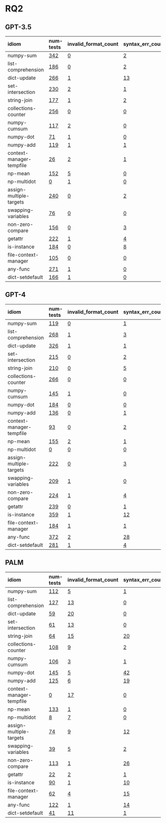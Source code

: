 # RQ2

## GPT-3.5

| idiom                    | num-tests                                                                                                            | invalid_format_count                                                                                                         | syntax_err_count                                                                                                            | uninitialised_vars_count                                                                                                          | invalid_test_count                                                                                                      |
|:-------------------------|:---------------------------------------------------------------------------------------------------------------------|:-----------------------------------------------------------------------------------------------------------------------------|:----------------------------------------------------------------------------------------------------------------------------|:----------------------------------------------------------------------------------------------------------------------------------|:------------------------------------------------------------------------------------------------------------------------|
| numpy-sum                | [342](https://github.com/PyCraftTool/PyCraft/blob/main/data/paper/RQ2/gpt-3.5-turbo/dict-setdefault/good-tests.json) | [0](https://github.com/PyCraftTool/PyCraft/blob/main/data/paper/RQ2/gpt-3.5-turbo/dict-setdefault/invalid-format-tests.json) | [2](https://github.com/PyCraftTool/PyCraft/blob/main/data/paper/RQ2/gpt-3.5-turbo/dict-setdefault/syntax-error-tests.json)  | [0](https://github.com/PyCraftTool/PyCraft/blob/main/data/paper/RQ2/gpt-3.5-turbo/dict-setdefault/uninitialised-vars-tests.json)  | [54](https://github.com/PyCraftTool/PyCraft/blob/main/data/paper/RQ2/gpt-3.5-turbo/dict-setdefault/invalid-tests.json)  |
| list-comprehension       | [186](https://github.com/PyCraftTool/PyCraft/blob/main/data/paper/RQ2/gpt-3.5-turbo/dict-setdefault/good-tests.json) | [0](https://github.com/PyCraftTool/PyCraft/blob/main/data/paper/RQ2/gpt-3.5-turbo/dict-setdefault/invalid-format-tests.json) | [2](https://github.com/PyCraftTool/PyCraft/blob/main/data/paper/RQ2/gpt-3.5-turbo/dict-setdefault/syntax-error-tests.json)  | [10](https://github.com/PyCraftTool/PyCraft/blob/main/data/paper/RQ2/gpt-3.5-turbo/dict-setdefault/uninitialised-vars-tests.json) | [41](https://github.com/PyCraftTool/PyCraft/blob/main/data/paper/RQ2/gpt-3.5-turbo/dict-setdefault/invalid-tests.json)  |
| dict-update              | [266](https://github.com/PyCraftTool/PyCraft/blob/main/data/paper/RQ2/gpt-3.5-turbo/dict-setdefault/good-tests.json) | [1](https://github.com/PyCraftTool/PyCraft/blob/main/data/paper/RQ2/gpt-3.5-turbo/dict-setdefault/invalid-format-tests.json) | [13](https://github.com/PyCraftTool/PyCraft/blob/main/data/paper/RQ2/gpt-3.5-turbo/dict-setdefault/syntax-error-tests.json) | [1](https://github.com/PyCraftTool/PyCraft/blob/main/data/paper/RQ2/gpt-3.5-turbo/dict-setdefault/uninitialised-vars-tests.json)  | [160](https://github.com/PyCraftTool/PyCraft/blob/main/data/paper/RQ2/gpt-3.5-turbo/dict-setdefault/invalid-tests.json) |
| set-intersection         | [230](https://github.com/PyCraftTool/PyCraft/blob/main/data/paper/RQ2/gpt-3.5-turbo/dict-setdefault/good-tests.json) | [2](https://github.com/PyCraftTool/PyCraft/blob/main/data/paper/RQ2/gpt-3.5-turbo/dict-setdefault/invalid-format-tests.json) | [1](https://github.com/PyCraftTool/PyCraft/blob/main/data/paper/RQ2/gpt-3.5-turbo/dict-setdefault/syntax-error-tests.json)  | [1](https://github.com/PyCraftTool/PyCraft/blob/main/data/paper/RQ2/gpt-3.5-turbo/dict-setdefault/uninitialised-vars-tests.json)  | [25](https://github.com/PyCraftTool/PyCraft/blob/main/data/paper/RQ2/gpt-3.5-turbo/dict-setdefault/invalid-tests.json)  |
| string-join              | [177](https://github.com/PyCraftTool/PyCraft/blob/main/data/paper/RQ2/gpt-3.5-turbo/dict-setdefault/good-tests.json) | [1](https://github.com/PyCraftTool/PyCraft/blob/main/data/paper/RQ2/gpt-3.5-turbo/dict-setdefault/invalid-format-tests.json) | [2](https://github.com/PyCraftTool/PyCraft/blob/main/data/paper/RQ2/gpt-3.5-turbo/dict-setdefault/syntax-error-tests.json)  | [0](https://github.com/PyCraftTool/PyCraft/blob/main/data/paper/RQ2/gpt-3.5-turbo/dict-setdefault/uninitialised-vars-tests.json)  | [119](https://github.com/PyCraftTool/PyCraft/blob/main/data/paper/RQ2/gpt-3.5-turbo/dict-setdefault/invalid-tests.json) |
| collections-counter      | [256](https://github.com/PyCraftTool/PyCraft/blob/main/data/paper/RQ2/gpt-3.5-turbo/dict-setdefault/good-tests.json) | [0](https://github.com/PyCraftTool/PyCraft/blob/main/data/paper/RQ2/gpt-3.5-turbo/dict-setdefault/invalid-format-tests.json) | [0](https://github.com/PyCraftTool/PyCraft/blob/main/data/paper/RQ2/gpt-3.5-turbo/dict-setdefault/syntax-error-tests.json)  | [0](https://github.com/PyCraftTool/PyCraft/blob/main/data/paper/RQ2/gpt-3.5-turbo/dict-setdefault/uninitialised-vars-tests.json)  | [12](https://github.com/PyCraftTool/PyCraft/blob/main/data/paper/RQ2/gpt-3.5-turbo/dict-setdefault/invalid-tests.json)  |
| numpy-cumsum             | [117](https://github.com/PyCraftTool/PyCraft/blob/main/data/paper/RQ2/gpt-3.5-turbo/dict-setdefault/good-tests.json) | [2](https://github.com/PyCraftTool/PyCraft/blob/main/data/paper/RQ2/gpt-3.5-turbo/dict-setdefault/invalid-format-tests.json) | [0](https://github.com/PyCraftTool/PyCraft/blob/main/data/paper/RQ2/gpt-3.5-turbo/dict-setdefault/syntax-error-tests.json)  | [0](https://github.com/PyCraftTool/PyCraft/blob/main/data/paper/RQ2/gpt-3.5-turbo/dict-setdefault/uninitialised-vars-tests.json)  | [104](https://github.com/PyCraftTool/PyCraft/blob/main/data/paper/RQ2/gpt-3.5-turbo/dict-setdefault/invalid-tests.json) |
| numpy-dot                | [71](https://github.com/PyCraftTool/PyCraft/blob/main/data/paper/RQ2/gpt-3.5-turbo/dict-setdefault/good-tests.json)  | [1](https://github.com/PyCraftTool/PyCraft/blob/main/data/paper/RQ2/gpt-3.5-turbo/dict-setdefault/invalid-format-tests.json) | [0](https://github.com/PyCraftTool/PyCraft/blob/main/data/paper/RQ2/gpt-3.5-turbo/dict-setdefault/syntax-error-tests.json)  | [0](https://github.com/PyCraftTool/PyCraft/blob/main/data/paper/RQ2/gpt-3.5-turbo/dict-setdefault/uninitialised-vars-tests.json)  | [88](https://github.com/PyCraftTool/PyCraft/blob/main/data/paper/RQ2/gpt-3.5-turbo/dict-setdefault/invalid-tests.json)  |
| numpy-add                | [119](https://github.com/PyCraftTool/PyCraft/blob/main/data/paper/RQ2/gpt-3.5-turbo/dict-setdefault/good-tests.json) | [1](https://github.com/PyCraftTool/PyCraft/blob/main/data/paper/RQ2/gpt-3.5-turbo/dict-setdefault/invalid-format-tests.json) | [1](https://github.com/PyCraftTool/PyCraft/blob/main/data/paper/RQ2/gpt-3.5-turbo/dict-setdefault/syntax-error-tests.json)  | [0](https://github.com/PyCraftTool/PyCraft/blob/main/data/paper/RQ2/gpt-3.5-turbo/dict-setdefault/uninitialised-vars-tests.json)  | [39](https://github.com/PyCraftTool/PyCraft/blob/main/data/paper/RQ2/gpt-3.5-turbo/dict-setdefault/invalid-tests.json)  |
| context-manager-tempfile | [26](https://github.com/PyCraftTool/PyCraft/blob/main/data/paper/RQ2/gpt-3.5-turbo/dict-setdefault/good-tests.json)  | [2](https://github.com/PyCraftTool/PyCraft/blob/main/data/paper/RQ2/gpt-3.5-turbo/dict-setdefault/invalid-format-tests.json) | [1](https://github.com/PyCraftTool/PyCraft/blob/main/data/paper/RQ2/gpt-3.5-turbo/dict-setdefault/syntax-error-tests.json)  | [39](https://github.com/PyCraftTool/PyCraft/blob/main/data/paper/RQ2/gpt-3.5-turbo/dict-setdefault/uninitialised-vars-tests.json) | [102](https://github.com/PyCraftTool/PyCraft/blob/main/data/paper/RQ2/gpt-3.5-turbo/dict-setdefault/invalid-tests.json) |
| np-mean                  | [152](https://github.com/PyCraftTool/PyCraft/blob/main/data/paper/RQ2/gpt-3.5-turbo/dict-setdefault/good-tests.json) | [5](https://github.com/PyCraftTool/PyCraft/blob/main/data/paper/RQ2/gpt-3.5-turbo/dict-setdefault/invalid-format-tests.json) | [0](https://github.com/PyCraftTool/PyCraft/blob/main/data/paper/RQ2/gpt-3.5-turbo/dict-setdefault/syntax-error-tests.json)  | [0](https://github.com/PyCraftTool/PyCraft/blob/main/data/paper/RQ2/gpt-3.5-turbo/dict-setdefault/uninitialised-vars-tests.json)  | [40](https://github.com/PyCraftTool/PyCraft/blob/main/data/paper/RQ2/gpt-3.5-turbo/dict-setdefault/invalid-tests.json)  |
| np-multidot              | [0](https://github.com/PyCraftTool/PyCraft/blob/main/data/paper/RQ2/gpt-3.5-turbo/dict-setdefault/good-tests.json)   | [1](https://github.com/PyCraftTool/PyCraft/blob/main/data/paper/RQ2/gpt-3.5-turbo/dict-setdefault/invalid-format-tests.json) | [0](https://github.com/PyCraftTool/PyCraft/blob/main/data/paper/RQ2/gpt-3.5-turbo/dict-setdefault/syntax-error-tests.json)  | [0](https://github.com/PyCraftTool/PyCraft/blob/main/data/paper/RQ2/gpt-3.5-turbo/dict-setdefault/uninitialised-vars-tests.json)  | [146](https://github.com/PyCraftTool/PyCraft/blob/main/data/paper/RQ2/gpt-3.5-turbo/dict-setdefault/invalid-tests.json) |
| assign-multiple-targets  | [240](https://github.com/PyCraftTool/PyCraft/blob/main/data/paper/RQ2/gpt-3.5-turbo/dict-setdefault/good-tests.json) | [0](https://github.com/PyCraftTool/PyCraft/blob/main/data/paper/RQ2/gpt-3.5-turbo/dict-setdefault/invalid-format-tests.json) | [2](https://github.com/PyCraftTool/PyCraft/blob/main/data/paper/RQ2/gpt-3.5-turbo/dict-setdefault/syntax-error-tests.json)  | [5](https://github.com/PyCraftTool/PyCraft/blob/main/data/paper/RQ2/gpt-3.5-turbo/dict-setdefault/uninitialised-vars-tests.json)  | [26](https://github.com/PyCraftTool/PyCraft/blob/main/data/paper/RQ2/gpt-3.5-turbo/dict-setdefault/invalid-tests.json)  |
| swapping-variables       | [76](https://github.com/PyCraftTool/PyCraft/blob/main/data/paper/RQ2/gpt-3.5-turbo/dict-setdefault/good-tests.json)  | [0](https://github.com/PyCraftTool/PyCraft/blob/main/data/paper/RQ2/gpt-3.5-turbo/dict-setdefault/invalid-format-tests.json) | [0](https://github.com/PyCraftTool/PyCraft/blob/main/data/paper/RQ2/gpt-3.5-turbo/dict-setdefault/syntax-error-tests.json)  | [0](https://github.com/PyCraftTool/PyCraft/blob/main/data/paper/RQ2/gpt-3.5-turbo/dict-setdefault/uninitialised-vars-tests.json)  | [158](https://github.com/PyCraftTool/PyCraft/blob/main/data/paper/RQ2/gpt-3.5-turbo/dict-setdefault/invalid-tests.json) |
| non-zero-compare         | [156](https://github.com/PyCraftTool/PyCraft/blob/main/data/paper/RQ2/gpt-3.5-turbo/dict-setdefault/good-tests.json) | [0](https://github.com/PyCraftTool/PyCraft/blob/main/data/paper/RQ2/gpt-3.5-turbo/dict-setdefault/invalid-format-tests.json) | [3](https://github.com/PyCraftTool/PyCraft/blob/main/data/paper/RQ2/gpt-3.5-turbo/dict-setdefault/syntax-error-tests.json)  | [1](https://github.com/PyCraftTool/PyCraft/blob/main/data/paper/RQ2/gpt-3.5-turbo/dict-setdefault/uninitialised-vars-tests.json)  | [71](https://github.com/PyCraftTool/PyCraft/blob/main/data/paper/RQ2/gpt-3.5-turbo/dict-setdefault/invalid-tests.json)  |
| getattr                  | [222](https://github.com/PyCraftTool/PyCraft/blob/main/data/paper/RQ2/gpt-3.5-turbo/dict-setdefault/good-tests.json) | [1](https://github.com/PyCraftTool/PyCraft/blob/main/data/paper/RQ2/gpt-3.5-turbo/dict-setdefault/invalid-format-tests.json) | [4](https://github.com/PyCraftTool/PyCraft/blob/main/data/paper/RQ2/gpt-3.5-turbo/dict-setdefault/syntax-error-tests.json)  | [4](https://github.com/PyCraftTool/PyCraft/blob/main/data/paper/RQ2/gpt-3.5-turbo/dict-setdefault/uninitialised-vars-tests.json)  | [71](https://github.com/PyCraftTool/PyCraft/blob/main/data/paper/RQ2/gpt-3.5-turbo/dict-setdefault/invalid-tests.json)  |
| is-instance              | [184](https://github.com/PyCraftTool/PyCraft/blob/main/data/paper/RQ2/gpt-3.5-turbo/dict-setdefault/good-tests.json) | [0](https://github.com/PyCraftTool/PyCraft/blob/main/data/paper/RQ2/gpt-3.5-turbo/dict-setdefault/invalid-format-tests.json) | [8](https://github.com/PyCraftTool/PyCraft/blob/main/data/paper/RQ2/gpt-3.5-turbo/dict-setdefault/syntax-error-tests.json)  | [1](https://github.com/PyCraftTool/PyCraft/blob/main/data/paper/RQ2/gpt-3.5-turbo/dict-setdefault/uninitialised-vars-tests.json)  | [222](https://github.com/PyCraftTool/PyCraft/blob/main/data/paper/RQ2/gpt-3.5-turbo/dict-setdefault/invalid-tests.json) |
| file-context-manager     | [105](https://github.com/PyCraftTool/PyCraft/blob/main/data/paper/RQ2/gpt-3.5-turbo/dict-setdefault/good-tests.json) | [0](https://github.com/PyCraftTool/PyCraft/blob/main/data/paper/RQ2/gpt-3.5-turbo/dict-setdefault/invalid-format-tests.json) | [0](https://github.com/PyCraftTool/PyCraft/blob/main/data/paper/RQ2/gpt-3.5-turbo/dict-setdefault/syntax-error-tests.json)  | [0](https://github.com/PyCraftTool/PyCraft/blob/main/data/paper/RQ2/gpt-3.5-turbo/dict-setdefault/uninitialised-vars-tests.json)  | [159](https://github.com/PyCraftTool/PyCraft/blob/main/data/paper/RQ2/gpt-3.5-turbo/dict-setdefault/invalid-tests.json) |
| any-func                 | [271](https://github.com/PyCraftTool/PyCraft/blob/main/data/paper/RQ2/gpt-3.5-turbo/dict-setdefault/good-tests.json) | [1](https://github.com/PyCraftTool/PyCraft/blob/main/data/paper/RQ2/gpt-3.5-turbo/dict-setdefault/invalid-format-tests.json) | [0](https://github.com/PyCraftTool/PyCraft/blob/main/data/paper/RQ2/gpt-3.5-turbo/dict-setdefault/syntax-error-tests.json)  | [48](https://github.com/PyCraftTool/PyCraft/blob/main/data/paper/RQ2/gpt-3.5-turbo/dict-setdefault/uninitialised-vars-tests.json) | [183](https://github.com/PyCraftTool/PyCraft/blob/main/data/paper/RQ2/gpt-3.5-turbo/dict-setdefault/invalid-tests.json) |
| dict-setdefault          | [166](https://github.com/PyCraftTool/PyCraft/blob/main/data/paper/RQ2/gpt-3.5-turbo/dict-setdefault/good-tests.json) | [1](https://github.com/PyCraftTool/PyCraft/blob/main/data/paper/RQ2/gpt-3.5-turbo/dict-setdefault/invalid-format-tests.json) | [0](https://github.com/PyCraftTool/PyCraft/blob/main/data/paper/RQ2/gpt-3.5-turbo/dict-setdefault/syntax-error-tests.json)  | [10](https://github.com/PyCraftTool/PyCraft/blob/main/data/paper/RQ2/gpt-3.5-turbo/dict-setdefault/uninitialised-vars-tests.json) | [56](https://github.com/PyCraftTool/PyCraft/blob/main/data/paper/RQ2/gpt-3.5-turbo/dict-setdefault/invalid-tests.json)  |

## GPT-4

| idiom                    | num-tests                                                                                                    | invalid_format_count                                                                                                 | syntax_err_count                                                                                                    | uninitialised_vars_count                                                                                                  | invalid_test_count                                                                                              |
|:-------------------------|:-------------------------------------------------------------------------------------------------------------|:---------------------------------------------------------------------------------------------------------------------|:--------------------------------------------------------------------------------------------------------------------|:--------------------------------------------------------------------------------------------------------------------------|:----------------------------------------------------------------------------------------------------------------|
| numpy-sum                | [119](https://github.com/PyCraftTool/PyCraft/blob/main/data/paper/RQ2/gpt-4/dict-setdefault/good-tests.json) | [0](https://github.com/PyCraftTool/PyCraft/blob/main/data/paper/RQ2/gpt-4/dict-setdefault/invalid-format-tests.json) | [1](https://github.com/PyCraftTool/PyCraft/blob/main/data/paper/RQ2/gpt-4/dict-setdefault/syntax-error-tests.json)  | [0](https://github.com/PyCraftTool/PyCraft/blob/main/data/paper/RQ2/gpt-4/dict-setdefault/uninitialised-vars-tests.json)  | [18](https://github.com/PyCraftTool/PyCraft/blob/main/data/paper/RQ2/gpt-4/dict-setdefault/invalid-tests.json)  |
| list-comprehension       | [268](https://github.com/PyCraftTool/PyCraft/blob/main/data/paper/RQ2/gpt-4/dict-setdefault/good-tests.json) | [1](https://github.com/PyCraftTool/PyCraft/blob/main/data/paper/RQ2/gpt-4/dict-setdefault/invalid-format-tests.json) | [3](https://github.com/PyCraftTool/PyCraft/blob/main/data/paper/RQ2/gpt-4/dict-setdefault/syntax-error-tests.json)  | [0](https://github.com/PyCraftTool/PyCraft/blob/main/data/paper/RQ2/gpt-4/dict-setdefault/uninitialised-vars-tests.json)  | [21](https://github.com/PyCraftTool/PyCraft/blob/main/data/paper/RQ2/gpt-4/dict-setdefault/invalid-tests.json)  |
| dict-update              | [326](https://github.com/PyCraftTool/PyCraft/blob/main/data/paper/RQ2/gpt-4/dict-setdefault/good-tests.json) | [1](https://github.com/PyCraftTool/PyCraft/blob/main/data/paper/RQ2/gpt-4/dict-setdefault/invalid-format-tests.json) | [1](https://github.com/PyCraftTool/PyCraft/blob/main/data/paper/RQ2/gpt-4/dict-setdefault/syntax-error-tests.json)  | [2](https://github.com/PyCraftTool/PyCraft/blob/main/data/paper/RQ2/gpt-4/dict-setdefault/uninitialised-vars-tests.json)  | [3](https://github.com/PyCraftTool/PyCraft/blob/main/data/paper/RQ2/gpt-4/dict-setdefault/invalid-tests.json)   |
| set-intersection         | [215](https://github.com/PyCraftTool/PyCraft/blob/main/data/paper/RQ2/gpt-4/dict-setdefault/good-tests.json) | [0](https://github.com/PyCraftTool/PyCraft/blob/main/data/paper/RQ2/gpt-4/dict-setdefault/invalid-format-tests.json) | [2](https://github.com/PyCraftTool/PyCraft/blob/main/data/paper/RQ2/gpt-4/dict-setdefault/syntax-error-tests.json)  | [0](https://github.com/PyCraftTool/PyCraft/blob/main/data/paper/RQ2/gpt-4/dict-setdefault/uninitialised-vars-tests.json)  | [21](https://github.com/PyCraftTool/PyCraft/blob/main/data/paper/RQ2/gpt-4/dict-setdefault/invalid-tests.json)  |
| string-join              | [210](https://github.com/PyCraftTool/PyCraft/blob/main/data/paper/RQ2/gpt-4/dict-setdefault/good-tests.json) | [0](https://github.com/PyCraftTool/PyCraft/blob/main/data/paper/RQ2/gpt-4/dict-setdefault/invalid-format-tests.json) | [5](https://github.com/PyCraftTool/PyCraft/blob/main/data/paper/RQ2/gpt-4/dict-setdefault/syntax-error-tests.json)  | [0](https://github.com/PyCraftTool/PyCraft/blob/main/data/paper/RQ2/gpt-4/dict-setdefault/uninitialised-vars-tests.json)  | [67](https://github.com/PyCraftTool/PyCraft/blob/main/data/paper/RQ2/gpt-4/dict-setdefault/invalid-tests.json)  |
| collections-counter      | [266](https://github.com/PyCraftTool/PyCraft/blob/main/data/paper/RQ2/gpt-4/dict-setdefault/good-tests.json) | [0](https://github.com/PyCraftTool/PyCraft/blob/main/data/paper/RQ2/gpt-4/dict-setdefault/invalid-format-tests.json) | [0](https://github.com/PyCraftTool/PyCraft/blob/main/data/paper/RQ2/gpt-4/dict-setdefault/syntax-error-tests.json)  | [0](https://github.com/PyCraftTool/PyCraft/blob/main/data/paper/RQ2/gpt-4/dict-setdefault/uninitialised-vars-tests.json)  | [27](https://github.com/PyCraftTool/PyCraft/blob/main/data/paper/RQ2/gpt-4/dict-setdefault/invalid-tests.json)  |
| numpy-cumsum             | [145](https://github.com/PyCraftTool/PyCraft/blob/main/data/paper/RQ2/gpt-4/dict-setdefault/good-tests.json) | [1](https://github.com/PyCraftTool/PyCraft/blob/main/data/paper/RQ2/gpt-4/dict-setdefault/invalid-format-tests.json) | [0](https://github.com/PyCraftTool/PyCraft/blob/main/data/paper/RQ2/gpt-4/dict-setdefault/syntax-error-tests.json)  | [0](https://github.com/PyCraftTool/PyCraft/blob/main/data/paper/RQ2/gpt-4/dict-setdefault/uninitialised-vars-tests.json)  | [21](https://github.com/PyCraftTool/PyCraft/blob/main/data/paper/RQ2/gpt-4/dict-setdefault/invalid-tests.json)  |
| numpy-dot                | [184](https://github.com/PyCraftTool/PyCraft/blob/main/data/paper/RQ2/gpt-4/dict-setdefault/good-tests.json) | [0](https://github.com/PyCraftTool/PyCraft/blob/main/data/paper/RQ2/gpt-4/dict-setdefault/invalid-format-tests.json) | [0](https://github.com/PyCraftTool/PyCraft/blob/main/data/paper/RQ2/gpt-4/dict-setdefault/syntax-error-tests.json)  | [0](https://github.com/PyCraftTool/PyCraft/blob/main/data/paper/RQ2/gpt-4/dict-setdefault/uninitialised-vars-tests.json)  | [86](https://github.com/PyCraftTool/PyCraft/blob/main/data/paper/RQ2/gpt-4/dict-setdefault/invalid-tests.json)  |
| numpy-add                | [136](https://github.com/PyCraftTool/PyCraft/blob/main/data/paper/RQ2/gpt-4/dict-setdefault/good-tests.json) | [0](https://github.com/PyCraftTool/PyCraft/blob/main/data/paper/RQ2/gpt-4/dict-setdefault/invalid-format-tests.json) | [1](https://github.com/PyCraftTool/PyCraft/blob/main/data/paper/RQ2/gpt-4/dict-setdefault/syntax-error-tests.json)  | [0](https://github.com/PyCraftTool/PyCraft/blob/main/data/paper/RQ2/gpt-4/dict-setdefault/uninitialised-vars-tests.json)  | [44](https://github.com/PyCraftTool/PyCraft/blob/main/data/paper/RQ2/gpt-4/dict-setdefault/invalid-tests.json)  |
| context-manager-tempfile | [93](https://github.com/PyCraftTool/PyCraft/blob/main/data/paper/RQ2/gpt-4/dict-setdefault/good-tests.json)  | [0](https://github.com/PyCraftTool/PyCraft/blob/main/data/paper/RQ2/gpt-4/dict-setdefault/invalid-format-tests.json) | [2](https://github.com/PyCraftTool/PyCraft/blob/main/data/paper/RQ2/gpt-4/dict-setdefault/syntax-error-tests.json)  | [0](https://github.com/PyCraftTool/PyCraft/blob/main/data/paper/RQ2/gpt-4/dict-setdefault/uninitialised-vars-tests.json)  | [275](https://github.com/PyCraftTool/PyCraft/blob/main/data/paper/RQ2/gpt-4/dict-setdefault/invalid-tests.json) |
| np-mean                  | [155](https://github.com/PyCraftTool/PyCraft/blob/main/data/paper/RQ2/gpt-4/dict-setdefault/good-tests.json) | [2](https://github.com/PyCraftTool/PyCraft/blob/main/data/paper/RQ2/gpt-4/dict-setdefault/invalid-format-tests.json) | [1](https://github.com/PyCraftTool/PyCraft/blob/main/data/paper/RQ2/gpt-4/dict-setdefault/syntax-error-tests.json)  | [0](https://github.com/PyCraftTool/PyCraft/blob/main/data/paper/RQ2/gpt-4/dict-setdefault/uninitialised-vars-tests.json)  | [9](https://github.com/PyCraftTool/PyCraft/blob/main/data/paper/RQ2/gpt-4/dict-setdefault/invalid-tests.json)   |
| np-multidot              | [0](https://github.com/PyCraftTool/PyCraft/blob/main/data/paper/RQ2/gpt-4/dict-setdefault/good-tests.json)   | [0](https://github.com/PyCraftTool/PyCraft/blob/main/data/paper/RQ2/gpt-4/dict-setdefault/invalid-format-tests.json) | [0](https://github.com/PyCraftTool/PyCraft/blob/main/data/paper/RQ2/gpt-4/dict-setdefault/syntax-error-tests.json)  | [0](https://github.com/PyCraftTool/PyCraft/blob/main/data/paper/RQ2/gpt-4/dict-setdefault/uninitialised-vars-tests.json)  | [172](https://github.com/PyCraftTool/PyCraft/blob/main/data/paper/RQ2/gpt-4/dict-setdefault/invalid-tests.json) |
| assign-multiple-targets  | [222](https://github.com/PyCraftTool/PyCraft/blob/main/data/paper/RQ2/gpt-4/dict-setdefault/good-tests.json) | [0](https://github.com/PyCraftTool/PyCraft/blob/main/data/paper/RQ2/gpt-4/dict-setdefault/invalid-format-tests.json) | [3](https://github.com/PyCraftTool/PyCraft/blob/main/data/paper/RQ2/gpt-4/dict-setdefault/syntax-error-tests.json)  | [11](https://github.com/PyCraftTool/PyCraft/blob/main/data/paper/RQ2/gpt-4/dict-setdefault/uninitialised-vars-tests.json) | [3](https://github.com/PyCraftTool/PyCraft/blob/main/data/paper/RQ2/gpt-4/dict-setdefault/invalid-tests.json)   |
| swapping-variables       | [209](https://github.com/PyCraftTool/PyCraft/blob/main/data/paper/RQ2/gpt-4/dict-setdefault/good-tests.json) | [1](https://github.com/PyCraftTool/PyCraft/blob/main/data/paper/RQ2/gpt-4/dict-setdefault/invalid-format-tests.json) | [0](https://github.com/PyCraftTool/PyCraft/blob/main/data/paper/RQ2/gpt-4/dict-setdefault/syntax-error-tests.json)  | [0](https://github.com/PyCraftTool/PyCraft/blob/main/data/paper/RQ2/gpt-4/dict-setdefault/uninitialised-vars-tests.json)  | [5](https://github.com/PyCraftTool/PyCraft/blob/main/data/paper/RQ2/gpt-4/dict-setdefault/invalid-tests.json)   |
| non-zero-compare         | [224](https://github.com/PyCraftTool/PyCraft/blob/main/data/paper/RQ2/gpt-4/dict-setdefault/good-tests.json) | [1](https://github.com/PyCraftTool/PyCraft/blob/main/data/paper/RQ2/gpt-4/dict-setdefault/invalid-format-tests.json) | [4](https://github.com/PyCraftTool/PyCraft/blob/main/data/paper/RQ2/gpt-4/dict-setdefault/syntax-error-tests.json)  | [6](https://github.com/PyCraftTool/PyCraft/blob/main/data/paper/RQ2/gpt-4/dict-setdefault/uninitialised-vars-tests.json)  | [41](https://github.com/PyCraftTool/PyCraft/blob/main/data/paper/RQ2/gpt-4/dict-setdefault/invalid-tests.json)  |
| getattr                  | [239](https://github.com/PyCraftTool/PyCraft/blob/main/data/paper/RQ2/gpt-4/dict-setdefault/good-tests.json) | [0](https://github.com/PyCraftTool/PyCraft/blob/main/data/paper/RQ2/gpt-4/dict-setdefault/invalid-format-tests.json) | [1](https://github.com/PyCraftTool/PyCraft/blob/main/data/paper/RQ2/gpt-4/dict-setdefault/syntax-error-tests.json)  | [0](https://github.com/PyCraftTool/PyCraft/blob/main/data/paper/RQ2/gpt-4/dict-setdefault/uninitialised-vars-tests.json)  | [8](https://github.com/PyCraftTool/PyCraft/blob/main/data/paper/RQ2/gpt-4/dict-setdefault/invalid-tests.json)   |
| is-instance              | [359](https://github.com/PyCraftTool/PyCraft/blob/main/data/paper/RQ2/gpt-4/dict-setdefault/good-tests.json) | [1](https://github.com/PyCraftTool/PyCraft/blob/main/data/paper/RQ2/gpt-4/dict-setdefault/invalid-format-tests.json) | [12](https://github.com/PyCraftTool/PyCraft/blob/main/data/paper/RQ2/gpt-4/dict-setdefault/syntax-error-tests.json) | [3](https://github.com/PyCraftTool/PyCraft/blob/main/data/paper/RQ2/gpt-4/dict-setdefault/uninitialised-vars-tests.json)  | [4](https://github.com/PyCraftTool/PyCraft/blob/main/data/paper/RQ2/gpt-4/dict-setdefault/invalid-tests.json)   |
| file-context-manager     | [184](https://github.com/PyCraftTool/PyCraft/blob/main/data/paper/RQ2/gpt-4/dict-setdefault/good-tests.json) | [1](https://github.com/PyCraftTool/PyCraft/blob/main/data/paper/RQ2/gpt-4/dict-setdefault/invalid-format-tests.json) | [1](https://github.com/PyCraftTool/PyCraft/blob/main/data/paper/RQ2/gpt-4/dict-setdefault/syntax-error-tests.json)  | [1](https://github.com/PyCraftTool/PyCraft/blob/main/data/paper/RQ2/gpt-4/dict-setdefault/uninitialised-vars-tests.json)  | [4](https://github.com/PyCraftTool/PyCraft/blob/main/data/paper/RQ2/gpt-4/dict-setdefault/invalid-tests.json)   |
| any-func                 | [372](https://github.com/PyCraftTool/PyCraft/blob/main/data/paper/RQ2/gpt-4/dict-setdefault/good-tests.json) | [2](https://github.com/PyCraftTool/PyCraft/blob/main/data/paper/RQ2/gpt-4/dict-setdefault/invalid-format-tests.json) | [28](https://github.com/PyCraftTool/PyCraft/blob/main/data/paper/RQ2/gpt-4/dict-setdefault/syntax-error-tests.json) | [2](https://github.com/PyCraftTool/PyCraft/blob/main/data/paper/RQ2/gpt-4/dict-setdefault/uninitialised-vars-tests.json)  | [8](https://github.com/PyCraftTool/PyCraft/blob/main/data/paper/RQ2/gpt-4/dict-setdefault/invalid-tests.json)   |
| dict-setdefault          | [281](https://github.com/PyCraftTool/PyCraft/blob/main/data/paper/RQ2/gpt-4/dict-setdefault/good-tests.json) | [1](https://github.com/PyCraftTool/PyCraft/blob/main/data/paper/RQ2/gpt-4/dict-setdefault/invalid-format-tests.json) | [4](https://github.com/PyCraftTool/PyCraft/blob/main/data/paper/RQ2/gpt-4/dict-setdefault/syntax-error-tests.json)  | [3](https://github.com/PyCraftTool/PyCraft/blob/main/data/paper/RQ2/gpt-4/dict-setdefault/uninitialised-vars-tests.json)  | [39](https://github.com/PyCraftTool/PyCraft/blob/main/data/paper/RQ2/gpt-4/dict-setdefault/invalid-tests.json)  |

## PALM

| idiom                    | num-tests                                                                                                   | invalid_format_count                                                                                                 | syntax_err_count                                                                                                   | uninitialised_vars_count                                                                                                | invalid_test_count                                                                                             |
|:-------------------------|:------------------------------------------------------------------------------------------------------------|:---------------------------------------------------------------------------------------------------------------------|:-------------------------------------------------------------------------------------------------------------------|:------------------------------------------------------------------------------------------------------------------------|:---------------------------------------------------------------------------------------------------------------|
| numpy-sum                | [112](https://github.com/PyCraftTool/PyCraft/blob/main/data/paper/RQ2/palm/dict-setdefault/good-tests.json) | [5](https://github.com/PyCraftTool/PyCraft/blob/main/data/paper/RQ2/palm/dict-setdefault/invalid-format-tests.json)  | [1](https://github.com/PyCraftTool/PyCraft/blob/main/data/paper/RQ2/palm/dict-setdefault/syntax-error-tests.json)  | [0](https://github.com/PyCraftTool/PyCraft/blob/main/data/paper/RQ2/palm/dict-setdefault/uninitialised-vars-tests.json) | [118](https://github.com/PyCraftTool/PyCraft/blob/main/data/paper/RQ2/palm/dict-setdefault/invalid-tests.json) |
| list-comprehension       | [127](https://github.com/PyCraftTool/PyCraft/blob/main/data/paper/RQ2/palm/dict-setdefault/good-tests.json) | [13](https://github.com/PyCraftTool/PyCraft/blob/main/data/paper/RQ2/palm/dict-setdefault/invalid-format-tests.json) | [0](https://github.com/PyCraftTool/PyCraft/blob/main/data/paper/RQ2/palm/dict-setdefault/syntax-error-tests.json)  | [1](https://github.com/PyCraftTool/PyCraft/blob/main/data/paper/RQ2/palm/dict-setdefault/uninitialised-vars-tests.json) | [73](https://github.com/PyCraftTool/PyCraft/blob/main/data/paper/RQ2/palm/dict-setdefault/invalid-tests.json)  |
| dict-update              | [59](https://github.com/PyCraftTool/PyCraft/blob/main/data/paper/RQ2/palm/dict-setdefault/good-tests.json)  | [20](https://github.com/PyCraftTool/PyCraft/blob/main/data/paper/RQ2/palm/dict-setdefault/invalid-format-tests.json) | [0](https://github.com/PyCraftTool/PyCraft/blob/main/data/paper/RQ2/palm/dict-setdefault/syntax-error-tests.json)  | [2](https://github.com/PyCraftTool/PyCraft/blob/main/data/paper/RQ2/palm/dict-setdefault/uninitialised-vars-tests.json) | [46](https://github.com/PyCraftTool/PyCraft/blob/main/data/paper/RQ2/palm/dict-setdefault/invalid-tests.json)  |
| set-intersection         | [61](https://github.com/PyCraftTool/PyCraft/blob/main/data/paper/RQ2/palm/dict-setdefault/good-tests.json)  | [13](https://github.com/PyCraftTool/PyCraft/blob/main/data/paper/RQ2/palm/dict-setdefault/invalid-format-tests.json) | [0](https://github.com/PyCraftTool/PyCraft/blob/main/data/paper/RQ2/palm/dict-setdefault/syntax-error-tests.json)  | [0](https://github.com/PyCraftTool/PyCraft/blob/main/data/paper/RQ2/palm/dict-setdefault/uninitialised-vars-tests.json) | [11](https://github.com/PyCraftTool/PyCraft/blob/main/data/paper/RQ2/palm/dict-setdefault/invalid-tests.json)  |
| string-join              | [64](https://github.com/PyCraftTool/PyCraft/blob/main/data/paper/RQ2/palm/dict-setdefault/good-tests.json)  | [15](https://github.com/PyCraftTool/PyCraft/blob/main/data/paper/RQ2/palm/dict-setdefault/invalid-format-tests.json) | [20](https://github.com/PyCraftTool/PyCraft/blob/main/data/paper/RQ2/palm/dict-setdefault/syntax-error-tests.json) | [0](https://github.com/PyCraftTool/PyCraft/blob/main/data/paper/RQ2/palm/dict-setdefault/uninitialised-vars-tests.json) | [26](https://github.com/PyCraftTool/PyCraft/blob/main/data/paper/RQ2/palm/dict-setdefault/invalid-tests.json)  |
| collections-counter      | [108](https://github.com/PyCraftTool/PyCraft/blob/main/data/paper/RQ2/palm/dict-setdefault/good-tests.json) | [9](https://github.com/PyCraftTool/PyCraft/blob/main/data/paper/RQ2/palm/dict-setdefault/invalid-format-tests.json)  | [2](https://github.com/PyCraftTool/PyCraft/blob/main/data/paper/RQ2/palm/dict-setdefault/syntax-error-tests.json)  | [0](https://github.com/PyCraftTool/PyCraft/blob/main/data/paper/RQ2/palm/dict-setdefault/uninitialised-vars-tests.json) | [48](https://github.com/PyCraftTool/PyCraft/blob/main/data/paper/RQ2/palm/dict-setdefault/invalid-tests.json)  |
| numpy-cumsum             | [106](https://github.com/PyCraftTool/PyCraft/blob/main/data/paper/RQ2/palm/dict-setdefault/good-tests.json) | [3](https://github.com/PyCraftTool/PyCraft/blob/main/data/paper/RQ2/palm/dict-setdefault/invalid-format-tests.json)  | [1](https://github.com/PyCraftTool/PyCraft/blob/main/data/paper/RQ2/palm/dict-setdefault/syntax-error-tests.json)  | [0](https://github.com/PyCraftTool/PyCraft/blob/main/data/paper/RQ2/palm/dict-setdefault/uninitialised-vars-tests.json) | [127](https://github.com/PyCraftTool/PyCraft/blob/main/data/paper/RQ2/palm/dict-setdefault/invalid-tests.json) |
| numpy-dot                | [145](https://github.com/PyCraftTool/PyCraft/blob/main/data/paper/RQ2/palm/dict-setdefault/good-tests.json) | [5](https://github.com/PyCraftTool/PyCraft/blob/main/data/paper/RQ2/palm/dict-setdefault/invalid-format-tests.json)  | [42](https://github.com/PyCraftTool/PyCraft/blob/main/data/paper/RQ2/palm/dict-setdefault/syntax-error-tests.json) | [0](https://github.com/PyCraftTool/PyCraft/blob/main/data/paper/RQ2/palm/dict-setdefault/uninitialised-vars-tests.json) | [72](https://github.com/PyCraftTool/PyCraft/blob/main/data/paper/RQ2/palm/dict-setdefault/invalid-tests.json)  |
| numpy-add                | [125](https://github.com/PyCraftTool/PyCraft/blob/main/data/paper/RQ2/palm/dict-setdefault/good-tests.json) | [6](https://github.com/PyCraftTool/PyCraft/blob/main/data/paper/RQ2/palm/dict-setdefault/invalid-format-tests.json)  | [19](https://github.com/PyCraftTool/PyCraft/blob/main/data/paper/RQ2/palm/dict-setdefault/syntax-error-tests.json) | [0](https://github.com/PyCraftTool/PyCraft/blob/main/data/paper/RQ2/palm/dict-setdefault/uninitialised-vars-tests.json) | [59](https://github.com/PyCraftTool/PyCraft/blob/main/data/paper/RQ2/palm/dict-setdefault/invalid-tests.json)  |
| context-manager-tempfile | [0](https://github.com/PyCraftTool/PyCraft/blob/main/data/paper/RQ2/palm/dict-setdefault/good-tests.json)   | [17](https://github.com/PyCraftTool/PyCraft/blob/main/data/paper/RQ2/palm/dict-setdefault/invalid-format-tests.json) | [0](https://github.com/PyCraftTool/PyCraft/blob/main/data/paper/RQ2/palm/dict-setdefault/syntax-error-tests.json)  | [0](https://github.com/PyCraftTool/PyCraft/blob/main/data/paper/RQ2/palm/dict-setdefault/uninitialised-vars-tests.json) | [9](https://github.com/PyCraftTool/PyCraft/blob/main/data/paper/RQ2/palm/dict-setdefault/invalid-tests.json)   |
| np-mean                  | [133](https://github.com/PyCraftTool/PyCraft/blob/main/data/paper/RQ2/palm/dict-setdefault/good-tests.json) | [1](https://github.com/PyCraftTool/PyCraft/blob/main/data/paper/RQ2/palm/dict-setdefault/invalid-format-tests.json)  | [0](https://github.com/PyCraftTool/PyCraft/blob/main/data/paper/RQ2/palm/dict-setdefault/syntax-error-tests.json)  | [0](https://github.com/PyCraftTool/PyCraft/blob/main/data/paper/RQ2/palm/dict-setdefault/uninitialised-vars-tests.json) | [122](https://github.com/PyCraftTool/PyCraft/blob/main/data/paper/RQ2/palm/dict-setdefault/invalid-tests.json) |
| np-multidot              | [8](https://github.com/PyCraftTool/PyCraft/blob/main/data/paper/RQ2/palm/dict-setdefault/good-tests.json)   | [7](https://github.com/PyCraftTool/PyCraft/blob/main/data/paper/RQ2/palm/dict-setdefault/invalid-format-tests.json)  | [0](https://github.com/PyCraftTool/PyCraft/blob/main/data/paper/RQ2/palm/dict-setdefault/syntax-error-tests.json)  | [0](https://github.com/PyCraftTool/PyCraft/blob/main/data/paper/RQ2/palm/dict-setdefault/uninitialised-vars-tests.json) | [76](https://github.com/PyCraftTool/PyCraft/blob/main/data/paper/RQ2/palm/dict-setdefault/invalid-tests.json)  |
| assign-multiple-targets  | [74](https://github.com/PyCraftTool/PyCraft/blob/main/data/paper/RQ2/palm/dict-setdefault/good-tests.json)  | [9](https://github.com/PyCraftTool/PyCraft/blob/main/data/paper/RQ2/palm/dict-setdefault/invalid-format-tests.json)  | [12](https://github.com/PyCraftTool/PyCraft/blob/main/data/paper/RQ2/palm/dict-setdefault/syntax-error-tests.json) | [9](https://github.com/PyCraftTool/PyCraft/blob/main/data/paper/RQ2/palm/dict-setdefault/uninitialised-vars-tests.json) | [31](https://github.com/PyCraftTool/PyCraft/blob/main/data/paper/RQ2/palm/dict-setdefault/invalid-tests.json)  |
| swapping-variables       | [39](https://github.com/PyCraftTool/PyCraft/blob/main/data/paper/RQ2/palm/dict-setdefault/good-tests.json)  | [5](https://github.com/PyCraftTool/PyCraft/blob/main/data/paper/RQ2/palm/dict-setdefault/invalid-format-tests.json)  | [2](https://github.com/PyCraftTool/PyCraft/blob/main/data/paper/RQ2/palm/dict-setdefault/syntax-error-tests.json)  | [0](https://github.com/PyCraftTool/PyCraft/blob/main/data/paper/RQ2/palm/dict-setdefault/uninitialised-vars-tests.json) | [54](https://github.com/PyCraftTool/PyCraft/blob/main/data/paper/RQ2/palm/dict-setdefault/invalid-tests.json)  |
| non-zero-compare         | [113](https://github.com/PyCraftTool/PyCraft/blob/main/data/paper/RQ2/palm/dict-setdefault/good-tests.json) | [1](https://github.com/PyCraftTool/PyCraft/blob/main/data/paper/RQ2/palm/dict-setdefault/invalid-format-tests.json)  | [26](https://github.com/PyCraftTool/PyCraft/blob/main/data/paper/RQ2/palm/dict-setdefault/syntax-error-tests.json) | [0](https://github.com/PyCraftTool/PyCraft/blob/main/data/paper/RQ2/palm/dict-setdefault/uninitialised-vars-tests.json) | [74](https://github.com/PyCraftTool/PyCraft/blob/main/data/paper/RQ2/palm/dict-setdefault/invalid-tests.json)  |
| getattr                  | [22](https://github.com/PyCraftTool/PyCraft/blob/main/data/paper/RQ2/palm/dict-setdefault/good-tests.json)  | [2](https://github.com/PyCraftTool/PyCraft/blob/main/data/paper/RQ2/palm/dict-setdefault/invalid-format-tests.json)  | [1](https://github.com/PyCraftTool/PyCraft/blob/main/data/paper/RQ2/palm/dict-setdefault/syntax-error-tests.json)  | [0](https://github.com/PyCraftTool/PyCraft/blob/main/data/paper/RQ2/palm/dict-setdefault/uninitialised-vars-tests.json) | [157](https://github.com/PyCraftTool/PyCraft/blob/main/data/paper/RQ2/palm/dict-setdefault/invalid-tests.json) |
| is-instance              | [90](https://github.com/PyCraftTool/PyCraft/blob/main/data/paper/RQ2/palm/dict-setdefault/good-tests.json)  | [1](https://github.com/PyCraftTool/PyCraft/blob/main/data/paper/RQ2/palm/dict-setdefault/invalid-format-tests.json)  | [10](https://github.com/PyCraftTool/PyCraft/blob/main/data/paper/RQ2/palm/dict-setdefault/syntax-error-tests.json) | [0](https://github.com/PyCraftTool/PyCraft/blob/main/data/paper/RQ2/palm/dict-setdefault/uninitialised-vars-tests.json) | [206](https://github.com/PyCraftTool/PyCraft/blob/main/data/paper/RQ2/palm/dict-setdefault/invalid-tests.json) |
| file-context-manager     | [62](https://github.com/PyCraftTool/PyCraft/blob/main/data/paper/RQ2/palm/dict-setdefault/good-tests.json)  | [4](https://github.com/PyCraftTool/PyCraft/blob/main/data/paper/RQ2/palm/dict-setdefault/invalid-format-tests.json)  | [15](https://github.com/PyCraftTool/PyCraft/blob/main/data/paper/RQ2/palm/dict-setdefault/syntax-error-tests.json) | [2](https://github.com/PyCraftTool/PyCraft/blob/main/data/paper/RQ2/palm/dict-setdefault/uninitialised-vars-tests.json) | [189](https://github.com/PyCraftTool/PyCraft/blob/main/data/paper/RQ2/palm/dict-setdefault/invalid-tests.json) |
| any-func                 | [122](https://github.com/PyCraftTool/PyCraft/blob/main/data/paper/RQ2/palm/dict-setdefault/good-tests.json) | [1](https://github.com/PyCraftTool/PyCraft/blob/main/data/paper/RQ2/palm/dict-setdefault/invalid-format-tests.json)  | [14](https://github.com/PyCraftTool/PyCraft/blob/main/data/paper/RQ2/palm/dict-setdefault/syntax-error-tests.json) | [0](https://github.com/PyCraftTool/PyCraft/blob/main/data/paper/RQ2/palm/dict-setdefault/uninitialised-vars-tests.json) | [142](https://github.com/PyCraftTool/PyCraft/blob/main/data/paper/RQ2/palm/dict-setdefault/invalid-tests.json) |
| dict-setdefault          | [41](https://github.com/PyCraftTool/PyCraft/blob/main/data/paper/RQ2/palm/dict-setdefault/good-tests.json)  | [11](https://github.com/PyCraftTool/PyCraft/blob/main/data/paper/RQ2/palm/dict-setdefault/invalid-format-tests.json) | [1](https://github.com/PyCraftTool/PyCraft/blob/main/data/paper/RQ2/palm/dict-setdefault/syntax-error-tests.json)  | [0](https://github.com/PyCraftTool/PyCraft/blob/main/data/paper/RQ2/palm/dict-setdefault/uninitialised-vars-tests.json) | [46](https://github.com/PyCraftTool/PyCraft/blob/main/data/paper/RQ2/palm/dict-setdefault/invalid-tests.json)  |